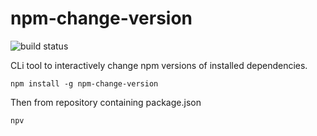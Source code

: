 # npm-change-version

![build status](https://travis-ci.com/shedali/npm-change-version.svg?branch=master)

CLi tool to interactively change npm versions of installed dependencies.

`npm install -g npm-change-version`

Then from repository containing package.json

`npv`